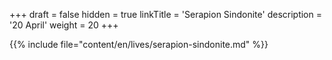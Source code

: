+++
draft = false
hidden = true
linkTitle = 'Serapion Sindonite'
description = '20 April'
weight = 20
+++

{{% include file="content/en/lives/serapion-sindonite.md" %}}
